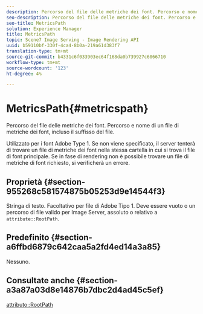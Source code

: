 ```yaml
---
description: Percorso del file delle metriche dei font. Percorso e nome di un file di metriche dei font, incluso il suffisso del file.
seo-description: Percorso del file delle metriche dei font. Percorso e nome di un file di metriche dei font, incluso il suffisso del file.
seo-title: MetricsPath
solution: Experience Manager
title: MetricsPath
topic: Scene7 Image Serving - Image Rendering API
uuid: b59110bf-330f-4ca4-8b0a-219a61d383f7
translation-type: tm+mt
source-git-commit: b4331c6f033903ec64f168da0b739927c6066710
workflow-type: tm+mt
source-wordcount: '123'
ht-degree: 4%

---
```



# MetricsPath{#metricspath}

Percorso del file delle metriche dei font. Percorso e nome di un file di metriche dei font, incluso il suffisso del file.

Utilizzato per i font  Adobe Type 1. Se non viene specificato, il server tenterà di trovare un file di metriche dei font nella stessa cartella in cui si trova il file di font principale. Se in fase di rendering non è possibile trovare un file di metriche di font richiesto, si verificherà un errore.

## Proprietà {#section-955268c581574875b05253d9e14544f3}

Stringa di testo. Facoltativo per  file di Adobe Tipo 1. Deve essere vuoto o un percorso di file valido per Image Server, assoluto o relativo a `attribute::RootPath`.

## Predefinito {#section-a6ffbd6879c642caa5a2fd4ed14a3a85}

Nessuno.

## Consultate anche {#section-a3a87a03d8e14876b7dbc2d4ad45c5ef}

[attributo::RootPath](/help/aem-is-ir-api/is-api/image-catalog/image-serving-api-ref/c-image-catalog-reference/c-attributes-reference/r-rootpath.md)
